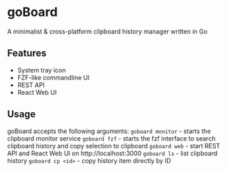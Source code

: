 # goBoard
A minimalist & cross-platform clipboard history manager written in Go

## Features
- System tray icon
- FZF-like commandline UI
- REST API
- React Web UI

## Usage
goBoard accepts the following arguments:
`goboard monitor` - starts the clipboard monitor service
`goboard fzf` - starts the fzf interface to search clipboard history and copy selection to clipboard
`goboard web` - start REST API and React Web UI on http://localhost:3000
`goboard ls` - list clipboard history
`goboard cp <id>` - copy history item directly by ID
